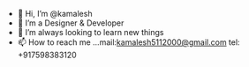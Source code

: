 - 👋 Hi, I’m @kamalesh
- 🌱 I’m a Designer & Developer
- 👀 I’m always looking to learn new things
- 📫 How to reach me ...mail:kamalesh5112000@gmail.com tel: +917598383120



<!---
kamalesh5112000/kamalesh5112000 is a ✨ special ✨ repository because its `README.md` (this file) appears on your GitHub profile.
You can click the Preview link to take a look at your changes.
--->
